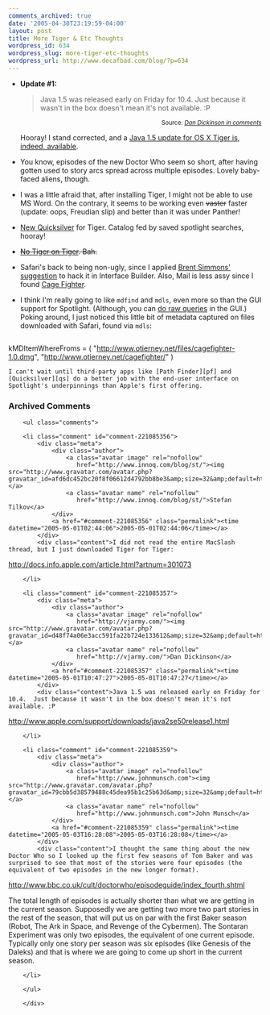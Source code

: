 ```yaml
---
comments_archived: true
date: '2005-04-30T23:19:59-04:00'
layout: post
title: More Tiger & Etc Thoughts
wordpress_id: 634
wordpress_slug: more-tiger-etc-thoughts
wordpress_url: http://www.decafbad.com/blog/?p=634
---
```

* **Update #1:** <blockquote>Java 1.5 was released early on Friday for 10.4. Just because it wasn't in the box doesn't mean it's not available. :P</blockquote>
  <div align="right"><small>Source: <cite><a href="http://www.decafbad.com/blog/2005/04/30/more_tiger_etc_thoughts#comment-5172">Dan Dickinson in comments</a></cite></small></div>

  Hooray!  I stand corrected, and a [Java 1.5 update for OS X Tiger is, indeed, available][up].

[up]: http://www.apple.com/support/downloads/java2se50release1.html

* You know, episodes of the new Doctor Who seem so short, after having gotten used to story arcs spread across multiple episodes.  Lovely baby-faced aliens, though.

* I was a little afraid that, after installing Tiger, I might not be able to use MS Word.  On the contrary, it seems to be working even <strike>vaster</strike> faster (update: oops, Freudian slip) and better than it was under Panther!

* [New Quicksilver][nq] for Tiger.  Catalog fed by saved spotlight searches, hooray!

[nq]: http://quicksilver.blacktree.com/

* <strike>[No Tiger on Tiger][tig].  Bah.</strike>

[tig]: http://macslash.org/article.pl?sid=05/04/26/238240

* Safari's back to being non-ugly, since I applied [Brent Simmons' suggestion][bss] to hack it in Interface Builder.  Also, Mail is less assy since I found [Cage Fighter][cf].

[cf]: http://www.otierney.net/cagefighter/
[bss]: http://inessential.com/?comments=1&postid=3075

* I think I'm really going to like `mdfind` and `mdls`, even more so than the GUI support for Spotlight. (Although, you can [do raw queries][rq] in the GUI.)  Poking around, I just noticed this little bit of metadata captured on files downloaded with Safari, found via `mdls`:
    <pre>
kMDItemWhereFroms              = (
    "http://www.otierney.net/files/cagefighter-1.0.dmg", 
    "http://www.otierney.net/cagefighter/"
)
</pre>

    I can't wait until third-party apps like [Path Finder][pf] and [Quicksilver][qs] do a better job with the end-user interface on Spotlight's underpinnings than Apple's first offering.

[qs]: http://quicksilver.blacktree.com/
[pf]: http://www.cocoatech.com/
[rq]: http://www.macgeekery.com/tips/how_to_execute_raw_spotlight_queries_in_the_finder

<div id="comments" class="comments archived-comments">
            <h3>Archived Comments</h3>
            
        <ul class="comments">
            
        <li class="comment" id="comment-221085356">
            <div class="meta">
                <div class="author">
                    <a class="avatar image" rel="nofollow" 
                       href="http://www.innoq.com/blog/st/"><img src="http://www.gravatar.com/avatar.php?gravatar_id=afd6dc452bc20f8f06612d4792bb8be3&amp;size=32&amp;default=http://mediacdn.disqus.com/1320279820/images/noavatar32.png"/></a>
                    <a class="avatar name" rel="nofollow" 
                       href="http://www.innoq.com/blog/st/">Stefan Tilkov</a>
                </div>
                <a href="#comment-221085356" class="permalink"><time datetime="2005-05-01T02:44:06">2005-05-01T02:44:06</time></a>
            </div>
            <div class="content">I did not read the entire MacSlash thread, but I just downloaded Tiger for Tiger:

http://docs.info.apple.com/article.html?artnum=301073</div>
            
        </li>
    
        <li class="comment" id="comment-221085357">
            <div class="meta">
                <div class="author">
                    <a class="avatar image" rel="nofollow" 
                       href="http://vjarmy.com/"><img src="http://www.gravatar.com/avatar.php?gravatar_id=d48f74a06e3acc591fa22b724e133612&amp;size=32&amp;default=http://mediacdn.disqus.com/1320279820/images/noavatar32.png"/></a>
                    <a class="avatar name" rel="nofollow" 
                       href="http://vjarmy.com/">Dan Dickinson</a>
                </div>
                <a href="#comment-221085357" class="permalink"><time datetime="2005-05-01T10:47:27">2005-05-01T10:47:27</time></a>
            </div>
            <div class="content">Java 1.5 was released early on Friday for 10.4.  Just because it wasn't in the box doesn't mean it's not available. :P

http://www.apple.com/support/downloads/java2se50release1.html</div>
            
        </li>
    
        <li class="comment" id="comment-221085359">
            <div class="meta">
                <div class="author">
                    <a class="avatar image" rel="nofollow" 
                       href="http://www.johnmunsch.com"><img src="http://www.gravatar.com/avatar.php?gravatar_id=79cbb5d38579488c45dea95b1c25b63d&amp;size=32&amp;default=http://mediacdn.disqus.com/1320279820/images/noavatar32.png"/></a>
                    <a class="avatar name" rel="nofollow" 
                       href="http://www.johnmunsch.com">John Munsch</a>
                </div>
                <a href="#comment-221085359" class="permalink"><time datetime="2005-05-03T16:28:08">2005-05-03T16:28:08</time></a>
            </div>
            <div class="content">I thought the same thing about the new Doctor Who so I looked up the first few seasons of Tom Baker and was surprised to see that most of the stories were four episodes (the equivalent of two episodes in the new longer format).

http://www.bbc.co.uk/cult/doctorwho/episodeguide/index_fourth.shtml

The total length of episodes is actually shorter than what we are getting in the current season. Supposedly we are getting two more two part stories in the rest of the season, that will put us on par with the first Baker season (Robot, The Ark in Space, and Revenge of the Cybermen). The Sontaran Experiment was only two episodes, the equivalent of one current episode.  Typically only one story per season was six episodes (like Genesis of the Daleks) and that is where we are going to come up short in the current season.</div>
            
        </li>
    
        </ul>
    
        </div>
    